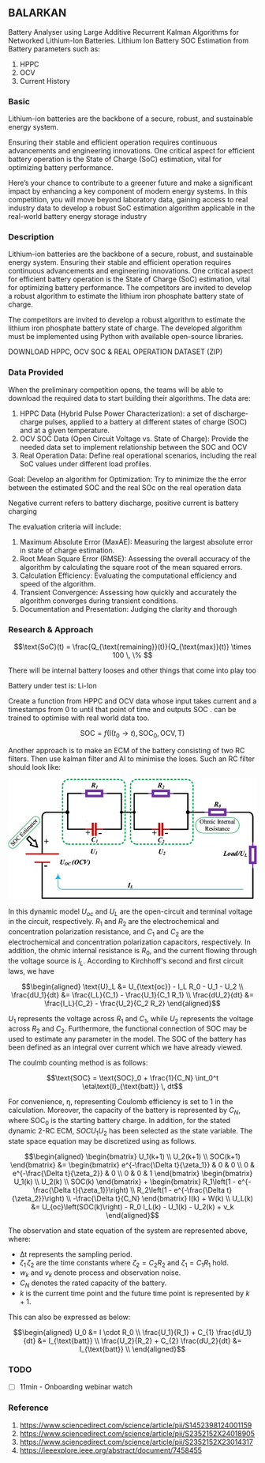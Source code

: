 ## BALARKAN
Battery Analyser using Large Additive Recurrent Kalman Algorithms for Networked Lithium-Ion Batteries. 
Lithium Ion Battery SOC Estimation from Battery parameters such as:

1. HPPC
2. OCV
3. Current History

### Basic 
Lithium-ion batteries are the backbone of a secure, robust, and sustainable energy system.

Ensuring their stable and efficient operation requires continuous advancements and engineering innovations. One critical aspect for efficient battery operation is the State of Charge (SoC) estimation, vital for optimizing battery performance.

Here’s your chance to contribute to a greener future and make a significant impact by enhancing a key component of modern energy systems. In this competition, you will move beyond laboratory data, gaining access to real industry data to develop a robust SoC estimation algorithm applicable in the real-world battery energy storage industry

### Description
Lithium-ion batteries are the backbone of a secure, robust, and sustainable
energy system.
Ensuring their stable and efficient operation requires continuous advancements and
engineering innovations. One critical aspect for efficient battery operation is the
State of Charge (SoC) estimation, vital for optimizing battery performance.
The competitors are invited to develop a robust algorithm to estimate the lithium
iron phosphate battery state of charge.

The competitors are invited to develop a robust algorithm to estimate the lithium iron phosphate battery state of charge.
The developed algorithm must be implemented using Python with available open-source libraries.

DOWNLOAD HPPC, OCV SOC & REAL OPERATION DATASET (ZIP)


### Data Provided

When the preliminary competition opens, the teams will be able to download the
required data to start building their algorithms. The data are:

1) HPPC Data (Hybrid Pulse Power Characterization): a set of discharge-charge pulses, applied to a battery at different states of charge (SOC) and at a given temperature.
2) OCV SOC Data (Open Circuit Voltage vs. State of Charge): Provide the needed data set to implement relationship between the SOC and OCV
3) Real Operation Data: Define real operational scenarios, including the real SoC values under different load profiles.

Goal:
Develop an algorithm for Optimization: Try to minimize the the error between the
estimated SOC and the real SOc on the real operation data

Negative current refers to battery discharge, positive current is battery charging

The evaluation criteria will include:
1. Maximum Absolute Error (MaxAE): Measuring the largest absolute error in state of charge estimation.
2. Root Mean Square Error (RMSE): Assessing the overall accuracy of the algorithm by calculating the square root of the mean squared errors.
3. Calculation Efficiency: Evaluating the computational efficiency and speed of the algorithm.
4. Transient Convergence: Assessing how quickly and accurately the algorithm converges during transient conditions.
5. Documentation and Presentation: Judging the clarity and thorough

### Research & Approach
```math
\text{SoC}(t) = \frac{Q_{\text{remaining}}(t)}{Q_{\text{max}}(t)} \times 100 \, \% 
```

There will be internal battery looses and other things that come into play too

Battery under test is: Li-Ion

Create a function from HPPC and OCV data whose input takes current and a timestamps from 0 to until that point of time and outputs SOC . can be trained to optimise with real world data too.

```math
\text{SOC} = f(\text{I}(t_0\rightarrow t), \text{SOC}_0, \text{OCV},\text{T})
```

Another approach is to make an ECM of the battery consisting of two RC filters. Then use kalman filter and AI to minimise the loses.
Such an RC filter should look like:

![ECM RC Model](/doc_assets/model.jpg)

In this dynamic model $U_{oc}$ and $U_L$ are the open-circuit and terminal voltage in the circuit, respectively. $R_1$ and $R_2$ are the electrochemical and concentration polarization resistance, and $C_1$ and $C_2$ are the electrochemical and concentration polarization capacitors, respectively. In addition, the ohmic internal resistance is $R_0$, and the current flowing through the voltage source is $I_L$. According to Kirchhoff's second and first circuit laws, we have

```math
\begin{aligned}
\text{U}_L &= U_{\text{oc}} - I_L R_0 - U_1 - U_2 \\
\frac{dU_1}{dt} &= \frac{I_L}{C_1} - \frac{U_1}{C_1 R_1} \\
\frac{dU_2}{dt} &= \frac{I_L}{C_2} - \frac{U_2}{C_2 R_2}
\end{aligned}
```

$U_1$ represents the voltage across $R_1$ and $C_1$, while $U_2$ represents the voltage across $R_2$ and $C_2$. Furthermore, the functional connection of SOC may be used to estimate any parameter in the model. The SOC of the battery has been defined as an integral over current which we have already viewed.

The coulmb counting method is as follows:
```math
\text{SOC} = \text{SOC}_0 + \frac{1}{C_N} \int_0^t \eta\text{I}_{\text{batt}} \, dt
```

For convenience, η, representing Coulomb efficiency is set to 1 in the calculation. Moreover, the capacity of the battery is represented by $C_N$, where $\text{SOC}_0$ is the starting battery charge. In addition, for the stated dynamic 2-RC ECM, $SOC U_1 U_2$ has been selected as the state variable. The state space equation may be discretized using as follows.

```math
\begin{aligned}
\begin{bmatrix}
U_1(k+1) \\
U_2(k+1) \\
SOC(k+1)
\end{bmatrix}
&=
\begin{bmatrix}
e^{-\frac{\Delta t}{\zeta_1}} & 0 & 0 \\
0 & e^{-\frac{\Delta t}{\zeta_2}} & 0 \\
0 & 0 & 1
\end{bmatrix}
\begin{bmatrix}
U_1(k) \\
U_2(k) \\
SOC(k)
\end{bmatrix}
+
\begin{bmatrix}
R_1\left(1 - e^{-\frac{\Delta t}{\zeta_1}}\right) \\
R_2\left(1 - e^{-\frac{\Delta t}{\zeta_2}}\right) \\
-\frac{\Delta t}{C_N}
\end{bmatrix}
I(k) + W(k)
\\
U_L(k) &= U_{oc}\left(SOC(k)\right) - R_0 I_L(k) - U_1(k) - U_2(k) + v_k
\end{aligned}
```

The observation and state equation of the system are represented above, where:
- Δt represents the sampling period.
- $\zeta_1 \, \zeta_2$  are the time constants where $\zeta_2=C_2 R_2$ and $\zeta_1 = C_1 R_1$ hold.
- $w_k$ and $v_k$ denote process and observation noise.
- $C_N$ denotes the rated capacity of the battery. 
- $k$ is the current time point and the future time point is represented by $k + 1$.

This can also be expressed as below:
```math
\begin{aligned}
U_0 &= I \cdot R_0 \\
\frac{U_1}{R_1} + C_{1} \frac{dU_1}{dt} &= I_{\text{batt}} \\
\frac{U_2}{R_2} + C_{2} \frac{dU_2}{dt} &= I_{\text{batt}} \\
\end{aligned}
```

### TODO
- [ ] 11min - Onboarding webinar watch

### Reference

1. https://www.sciencedirect.com/science/article/pii/S1452398124001159
2. https://www.sciencedirect.com/science/article/pii/S2352152X24018905
3. https://www.sciencedirect.com/science/article/pii/S2352152X23014317
4. https://ieeexplore.ieee.org/abstract/document/7458455